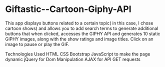 # Giftastic--Cartoon-Giphy-API

This app displays buttons related to a certain topic( in this case, I chose cartoon shows) and allows you to add search terms to generate additional buttons that when clicked, accesses the GIPHY API and generates 10 static GIPHY images, along with the show ratings and image titles. Click on an image to pause or play the GIF. 

Technologies Used
HTML
CSS Bootstrap
JavaScript to make the page dynamic
jQuery for Dom Manipulation
AJAX for API GET requests
